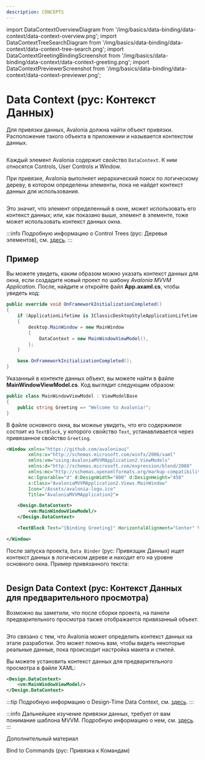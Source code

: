 ```yaml
---
description: CONCEPTS
---
```


import DataContextOverviewDiagram from '/img/basics/data-binding/data-context/data-context-overview.png';
import DataContextTreeSearchDiagram from '/img/basics/data-binding/data-context/data-context-tree-search.png';
import DataContextGreetingBindingScreenshot from '/img/basics/data-binding/data-context/data-context-greeting.png';
import DataContextPreviewerScreenshot from '/img/basics/data-binding/data-context/data-context-previewer.png';

# Data Context (рус: Контекст Данных)

Для привязки данных, Avalonia должна найти объект привязки.
Расположение такого объекта в приложении и  называется контекстом данных.

<img src={DataContextOverviewDiagram} alt=''/>

Каждый элемент Avalonia содержит свойство `DataContext`.
К ним относятся Controls, User Controls и Window.

При привязке, Avalonia выполняет иерархический поиск по логическому дереву, 
в котором определены элементы, пока не найдет контекст данных для использования.

<img src={DataContextTreeSearchDiagram} alt=''/>

Это значит, что элемент определенный в окне, может использовать его контекст данных; 
или, как показано выше, элемент в элементе, тоже может использовать контекст данных окна.

:::info
Подробную информацию о Control Trees (рус: Деревья элементов), см. [здесь](../../../concepts/control-trees).
:::

## Пример

Вы можете увидеть, каким образом можно указать контекст данных для окна, 
если создадите новый проект по шабону _Avalonia MVVM Application_. 
После, найдите и откройте файл **App.axaml.cs**, чтобы увидеть код:

```csharp
public override void OnFrameworkInitializationCompleted()
{
    if (ApplicationLifetime is IClassicDesktopStyleApplicationLifetime desktop)
    {
        desktop.MainWindow = new MainWindow
        {
            DataContext = new MainWindowViewModel(),
        };
    }

    base.OnFrameworkInitializationCompleted();
}
```

Указанный в контекте данных объект, вы можете найти в файле **MainWindowViewModel.cs**. Код выглядит следующим образом:

```csharp
public class MainWindowViewModel : ViewModelBase
{
    public string Greeting => "Welcome to Avalonia!";
}
```
В файле основного окна, вы можеье увидеть, что его содержимое состоит из `TextBlock`,
у которого свойство `Text`, устанавливается через привязанное свойство `Greeting`.

```xml
<Window xmlns="https://github.com/avaloniaui"
        xmlns:x="http://schemas.microsoft.com/winfx/2006/xaml"
        xmlns:vm="using:AvaloniaMVVMApplication2.ViewModels"
        xmlns:d="http://schemas.microsoft.com/expression/blend/2008"
        xmlns:mc="http://schemas.openxmlformats.org/markup-compatibility/2006"
        mc:Ignorable="d" d:DesignWidth="800" d:DesignHeight="450"
        x:Class="AvaloniaMVVMApplication2.Views.MainWindow"
        Icon="/Assets/avalonia-logo.ico"
        Title="AvaloniaMVVMApplication2">

    <Design.DataContext>
        <vm:MainWindowViewModel/>
    </Design.DataContext>

    <TextBlock Text="{Binding Greeting}" HorizontalAlignment="Center" VerticalAlignment="Center"/>

</Window>
```

После запуска проекта, `Data Binder` (рус: Привязщик Данных) ищет контекст данных в логическом дереве и находит его на уровне основного окна.
Пример привязанного текста:

<img src={DataContextGreetingBindingScreenshot} alt=""/>

## Design Data Context (рус: Контекст Данных для предварительного просмотра)

Возможно вы заметили, что после сборки проекта, на панели предварительного просмотра также отображается привязанный объект.

<img src={DataContextPreviewerScreenshot} alt=""/>

Это связано с тем, что Avalonia может определить контекст данных на этапе разработки.
Это может помочь вам, чтобы видеть некоторые реальные данные, пока происходит настройка макета и стилей.

Вы можете установить контекст данных для предварительного просмотра в файле XAML:

```xml
<Design.DataContext>
    <vm:MainWindowViewModel/>
</Design.DataContext>
```

:::tip
Подробную информацию о Design-Time Data Context, см. [здесь](../../../guides/implementation-guides/how-to-use-design-time-data.md).
:::

:::info
Дальнейшее изучение привязки данных, требует от вам понимание шаблона MVVM. Подробную информацию о нем, см. [здесь](../../../concepts/the-mvvm-pattern).
:::

Дополнительный материал

Bind to Commands (рус: Привязка к Командам)
